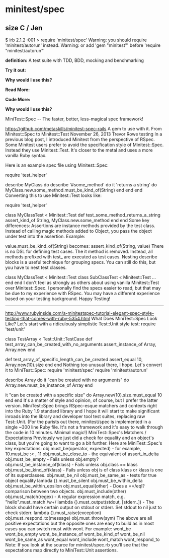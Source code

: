 # minitest/spec

## size C / Jen

$ irb
2.1.2 :001 > require 'minitest/spec'
Warning: you should require 'minitest/autorun' instead.
Warning: or add 'gem "minitest"' before 'require "minitest/autorun"'

**definition:**
A test suite with TDD, BDD, mocking and benchmarking

**Try it out:**


**Why would I use this?**


**Read More:**


**Code More:**


**Why would I use this?**

MiniTest::Spec -- The faster, better, less-magical spec framework!

https://github.com/metaskills/minitest-spec-rails
A gem to use with it.
From Minitest::Spec to Minitest::Test
November 26, 2013 
Trevor Rowe 
testing
In a previous blog post, I introduced Minitest from the perspective of RSpec. Some Minitest users prefer to avoid the specification style of Minitest::Spec. Instead they use Minitest::Test. It's closer to the metal and uses a more vanilla Ruby syntax.

Here is an example spec file using Minitest::Spec:

require 'test_helper'

describe MyClass do
  describe '#some_method' do
    it 'returns a string' do
      MyClass.new.some_method.must_be_kind_of(String)
    end
  end
end
Converting this to use Minitest::Test looks like:

require 'test_helper'

class MyClassTest < Minitest::Test
  def test_some_method_returns_a_string
    assert_kind_of String, MyClass.new.some_method
  end
end
Some key differences:
Assertions are instance methods provided by the test class. Instead of calling magic methods added to Object, you pass the object under test into the assertion. Example:


value.must_be_kind_of(String)
becomes:
assert_kind_of(String, value)
There is no DSL for defining test cases. The it method is removed. Instead, all methods prefixed with test_ are executed as test cases.
Nesting describe blocks is a useful technique for grouping specs. You can still do this, but you have to nest test classes.

class MyClassTest < Minitest::Test
    class SubClassTest < Minitest::Test
    ...
  end
end
I don't feel as strongly as others about using vanilla Minitest::Test over Minitest::Spec. I personally find the specs easier to read, but that may be due to my experience with RSpec. You may have a different experience based on your testing background.
Happy Testing!
_____________________________________________________________________
http://www.rubyinside.com/a-minitestspec-tutorial-elegant-spec-style-testing-that-comes-with-ruby-5354.html
What Does MiniTest::Spec Look Like?
Let's start with a ridiculously simplistic Test::Unit style test:
require 'test/unit'

class TestArray < Test::Unit::TestCase
  def test_array_can_be_created_with_no_arguments
    assert_instance_of Array, Array.new
  end

  def test_array_of_specific_length_can_be_created
    assert_equal 10, Array.new(10).size
  end
end
Nothing too unusual there, I hope. Let's convert it to MiniTest::Spec:
require 'minitest/spec'
require 'minitest/autorun'

describe Array do
  it "can be created with no arguments" do
    Array.new.must_be_instance_of Array
  end

  it "can be created with a specific size" do
    Array.new(10).size.must_equal 10
  end
end
It's a matter of style and opinion, of course, but I prefer the latter version. MiniTest::Spec brings RSpec-esque matchers and contexts right into the Ruby 1.9 standard library and I hope it will start to make significant inroads into the library and developer tool test suites, replacing raw Test::Unit.
(For the purists out there, minitest/spec is implemented in a single ~300 line Ruby file. It's not a framework and it's easy to walk through the code in 10 minutes. Minimal magic!)
MiniTest::Spec's Matchers / Expectations
Previously we just did a check for equality and an object's class, but you're going to want to go a bit further. Here are MiniTest::Spec's key expectations:
obj.must_be(operator, expected) - for example, 10.must_be :< , 11
obj.must_be_close_to - the equivalent of assert_in_delta
obj.must_be_empty - Fails unless obj.empty?
obj.must_be_instance_of(klass) - Fails unless obj.class == klass
obj.must_be_kind_of(klass) - Fails unless obj is of class klass or klass is one of its superclasses.
obj.must_be_nil
obj.must_be_same_as - tests for true object equality
lambda {}.must_be_silent
obj.must_be_within_delta
obj.must_be_within_epsilon
obj.must_equal(other) - Does a ==/eql? comparison between two objects.
obj.must_include(other)
obj.must_match(regex) - A regular expression match, e.g. "hello".must_match /w+/
lambda {}.must_output(stdout, [stderr..]) - The block should have certain output on stdout or stderr. Set stdout to nil just to check stderr.
lambda {}.must_raise(exception)
obj.must_respond_to(message)
obj.must_throw(sym)
The above are all positive expectations but the opposite ones are easy to build as in most cases you can switch must with wont. For example:
wont_be
wont_be_empty
wont_be_instance_of
wont_be_kind_of
wont_be_nil
wont_be_same_as
wont_equal
wont_include
wont_match
wont_respond_to
Note: If you look at the source for minitest/spec.rb you'll see that the expectations map directly to MiniTest::Unit assertions.

